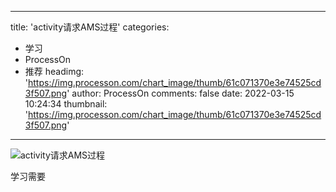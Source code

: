 
---
title: 'activity请求AMS过程'
categories: 
 - 学习
 - ProcessOn
 - 推荐
headimg: 'https://img.processon.com/chart_image/thumb/61c071370e3e74525cd3f507.png'
author: ProcessOn
comments: false
date: 2022-03-15 10:24:34
thumbnail: 'https://img.processon.com/chart_image/thumb/61c071370e3e74525cd3f507.png'
---

<div>   
<img class="thumb" alt="activity请求AMS过程" src="https://img.processon.com/chart_image/thumb/61c071370e3e74525cd3f507.png" referrerpolicy="no-referrer">
<p>学习需要</p>  
</div>
            